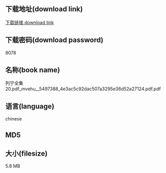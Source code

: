 ## 下载地址(download link)
[下载链接 download link](https://voluble-croquembouche-d321dc.netlify.app/?s=%E5%88%97%E5%AE%81%E5%85%A8%E9%9B%8620.pdf_mvehu__5497388_4e3ac5c92dac507a3295e36d52a27124.pdf)

## 下载密码(download password)
8078

## 名称(book name)
列宁全集20.pdf_mvehu__5497388_4e3ac5c92dac507a3295e36d52a27124.pdf.pdf

## 语言(language)
chinese

## MD5


## 大小(filesize)
5.8 MB
